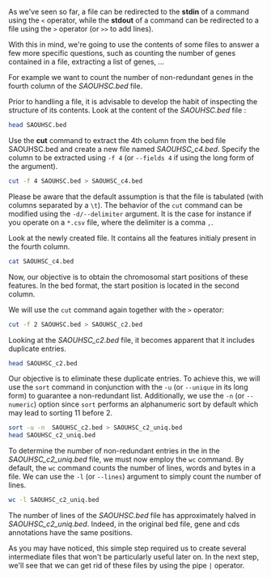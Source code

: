 <script>
import Execute from "$components/Execute.svelte";
</script>

As we've seen so far, a file can be redirected to the **stdin** of a command using the `<` operator, while the **stdout** of a command can be redirected to a file using the `>` operator (or `>>` to add lines).

With this in mind, we're going to use the contents of some files to answer a few more specific questions, such as counting the number of genes contained in a file, extracting a list of genes, ...

For example we want to count the number of non-redundant genes in the fourth column of the *SAOUHSC.bed* file. 

Prior to handling a file, it is advisable to develop the habit of inspecting the structure of its contents. Look at the content of the *SAOUHSC.bed* file :

```bash
head SAOUHSC.bed
```

Use the **cut** command to extract the 4th column from the bed file SAOUHSC.bed and create a new file named *SAOUHSC_c4.bed*. Specify the column to be extracted using `-f 4` (or `--fields 4` if using the long form of the argument).  

```bash
cut -f 4 SAOUHSC.bed > SAOUHSC_c4.bed
```

Please be aware that the default assumption is that the file is tabulated (with columns separated by a `\t`). The behavior of the `cut` command can be modified using the `-d/--delimiter` argument. It is the case for instance if you operate on a `*.csv` file, where the delimiter is a comma `,`.

Look at the newly created file. It contains all the features initialy present in the fourth column.

```bash
cat SAOUHSC_c4.bed
```

Now, our objective is to obtain the chromosomal start positions of these features. In the bed format, the start position is located in the second column.

We will use the `cut` command again together with the `>` operator:

```bash
cut -f 2 SAOUHSC.bed > SAOUHSC_c2.bed
```

Looking at the *SAOUHSC_c2.bed* file, it becomes apparent that it includes duplicate entries.

```bash
head SAOUHSC_c2.bed
```

Our objective is to eliminate these duplicate entries. To achieve this, we will use the `sort` command in conjunction with the `-u` (or `--unique` in its long form) to guarantee a non-redundant list. Additionally, we use the `-n` (or `--numeric`) option since `sort` performs an alphanumeric sort by default which may lead to sorting 11 before 2.

```bash
sort -u -n  SAOUHSC_c2.bed > SAOUHSC_c2_uniq.bed
head SAOUHSC_c2_uniq.bed
```

To determine the number of non-redundant entries in the in the *SAOUHSC_c2_uniq.bed* file, we must now employ the `wc` command. By default, the `wc` command counts the number of lines, words and bytes in a file. We can use the `-l` (or `--lines`) argument to simply count the number of lines.

```bash
wc -l SAOUHSC_c2_uniq.bed
```

The number of lines of the *SAOUHSC.bed* file  has approximately halved in *SAOUHSC_c2_uniq.bed*. Indeed, in the original bed file, gene and cds annotations have the same positions.

As you may have noticed, this simple step required us to create several intermediate files that won't be particularly useful later on. In the next step, we'll see that we can get rid of these files by using the pipe `|` operator.

